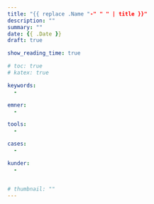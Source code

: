 ```yaml
---
title: "{{ replace .Name "-" " " | title }}"
description: ""
summary: ""
date: {{ .Date }}
draft: true

show_reading_time: true

# toc: true
# katex: true

keywords:
  -

emner:
  -

tools:
  -

cases:
  -

kunder:
  -


# thumbnail: ""
---
```

